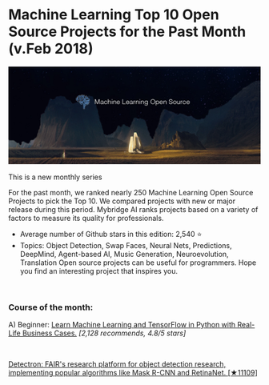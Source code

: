 # Machine Learning Top 10 Open Source Projects for the Past Month (v.Feb 2018)

<img src="feb-machine-learning.png" width="800" alt="Mybridge"></a>

This is a new monthly series

For the past month, we ranked nearly 250 Machine Learning Open Source Projects to pick the Top 10. 
We compared projects with new or major release during this period. Mybridge AI ranks projects based on a variety of factors to measure its quality for professionals.

* Average number of Github stars in this edition: 2,540 ⭐️
* Topics: Object Detection, Swap Faces, Neural Nets, Predictions, DeepMind, Agent-based AI, Music Generation, Neuroevolution, Translation
Open source projects can be useful for programmers. Hope you find an interesting project that inspires you.

<br>

### Course of the month:

A) Beginner: [Learn Machine Learning and TensorFlow in Python with Real-Life Business Cases.](http://bit.ly/2Ht3sOr) _[2,128 recommends, 4.8/5 stars]_

<br>

[Detectron: FAIR's research platform for object detection research, implementing popular algorithms like Mask R-CNN and RetinaNet. [★11109]](https://github.com/facebookresearch/Detectron?utm_source=mybridge&utm_medium=email&utm_campaign=read_more)
